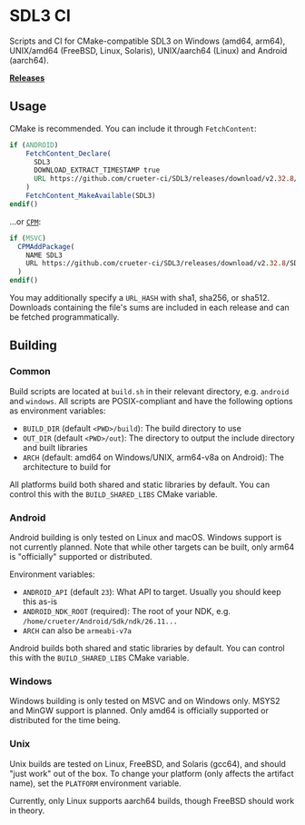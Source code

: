 # SDL3 CI

Scripts and CI for CMake-compatible SDL3 on Windows (amd64, arm64), UNIX/amd64 (FreeBSD, Linux, Solaris), UNIX/aarch64 (Linux) and Android (aarch64).

[**Releases**](https://github.com/crueter-ci/SDL3/releases)

## Usage

CMake is recommended. You can include it through `FetchContent`:

```cmake
if (ANDROID)
    FetchContent_Declare(
      SDL3
      DOWNLOAD_EXTRACT_TIMESTAMP true
      URL https://github.com/crueter-ci/SDL3/releases/download/v2.32.8/SDL3-android-2.32.8.tar.zst
    )
    FetchContent_MakeAvailable(SDL3)
endif()
```

...or [`CPM`](https://github.com/cpm-cmake/CPM.cmake):

```cmake
if (MSVC)
  CPMAddPackage(
    NAME SDL3
    URL https://github.com/crueter-ci/SDL3/releases/download/v2.32.8/SDL3-windows-2.32.8.tar.zst
  )
endif()
```

You may additionally specify a `URL_HASH` with sha1, sha256, or sha512. Downloads containing the file's sums are included in each release and can be fetched programmatically.

## Building

### Common

Build scripts are located at `build.sh` in their relevant directory, e.g. `android` and `windows`. All scripts are POSIX-compliant and have the following options as environment variables:

- `BUILD_DIR` (default `<PWD>/build`): The build directory to use
- `OUT_DIR` (default `<PWD>/out`): The directory to output the include directory and built libraries
- `ARCH` (default: amd64 on Windows/UNIX, arm64-v8a on Android): The architecture to build for

All platforms build both shared and static libraries by default. You can control this with the `BUILD_SHARED_LIBS` CMake variable.

### Android

Android building is only tested on Linux and macOS. Windows support is not currently planned. Note that while other targets can be built, only arm64 is "officially" supported or distributed.

Environment variables:

- `ANDROID_API` (default `23`): What API to target. Usually you should keep this as-is
- `ANDROID_NDK_ROOT` (required): The root of your NDK, e.g. `/home/crueter/Android/Sdk/ndk/26.11...`
- `ARCH` can also be `armeabi-v7a`

Android builds both shared and static libraries by default. You can control this with the `BUILD_SHARED_LIBS` CMake variable.

### Windows

Windows building is only tested on MSVC and on Windows only. MSYS2 and MinGW support is planned. Only amd64 is officially supported or distributed for the time being.

### Unix

Unix builds are tested on Linux, FreeBSD, and Solaris (gcc64), and should "just work" out of the box. To change your platform (only affects the artifact name), set the `PLATFORM` environment variable.

Currently, only Linux supports aarch64 builds, though FreeBSD should work in theory.
